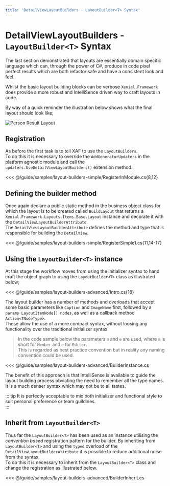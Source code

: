 ```yaml
---
title: 'DetailViewLayoutBuilders - LayoutBuilder<T> Syntax'
---
```


# DetailViewLayoutBuilders - `LayoutBuilder<T>` Syntax

The last section demonstrated that layouts are essentially domain specific language which can, through the power of C#, produce in code pixel perfect results which are both refactor safe and have a consistent look and feel.

Whilst the basic layout building blocks can be verbose `Xenial.Framework` does provide a more robust and IntelliSence driven way to craft layouts in code.

By way of a quick reminder the illustration below shows what the final layout should look like;

![Person Result Layout](/images/guide/layout-builders/person-result-layout-simple.png)

## Registration

As before the first task is to tell XAF to use the `LayoutBuilders`.  
To do this it is necessary to override the `AddGeneratorUpdaters` in the platform agnostic module and call the `updaters.UseDetailViewLayoutBuilders()` extension method.

<<< @/guide/samples/layout-builders-simple/RegisterInModule.cs{8,12}

## Defining the builder method

Once again declare a public static method in the business object class for which the layout is to be created called `BuildLayout` that returns a `Xenial.Framework.Layouts.Items.Base.Layout` instance and decorate it with the `DetailViewLayoutBuilderAttribute`.  
The `DetailViewLayoutBuilderAttribute` defines the method and type that is responsible for building the `DetailView`.

<<< @/guide/samples/layout-builders-simple/RegisterSimple1.cs{11,14-17}

## Using the `LayoutBuilder<T>` instance

At this stage the workflow moves from using the initializer syntax to hand craft the object graph to using  the `LayoutBuilder<T>` class as illustrated below;

<<< @/guide/samples/layout-builders-advanced/Intro.cs{18}

The layout builder has a number of methods and overloads that accept some basic parameters like `Caption` and `ImageName` first, followed by a `params LayoutItemNode[] nodes`, as well as a callback method `Action<TNodeType>`.  
These allow the use of a more compact syntax, without loosing any functionality over the traditional initializer syntax.

> In the code sample below the parameters `m` and `e` are used, where `m` is short for `Member` and `e` for `Editor`.  
This is regarded as best practice convention but in reality any naming convention could be used.

<<< @/guide/samples/layout-builders-advanced/BuilderInstance.cs

The benefit of this approach is that IntelliSense is available to guide the layout building process obviating the need to remember all the type names. It is a much denser syntax which may not be to all tastes.

::: tip
It is perfectly acceptable to mix both initializer and functional style to suit personal preference or team guildines.  
:::

## Inherit from `LayoutBuilder<T>` 

Thus far the `LayoutBuilder<T>` has been used as an instance utilising the *convention based* registration pattern for the builder. By inheriting from `LayoutBuilder<T>` and using the `typed` overload of the `DetailViewLayoutBuilderAttribute` it is possible to reduce additional noise from the syntax.  
To do this it is necessary to inherit from the `LayoutBuilder<T>` class and change the registration as illustrated below.

<<< @/guide/samples/layout-builders-advanced/BuilderInherit.cs
